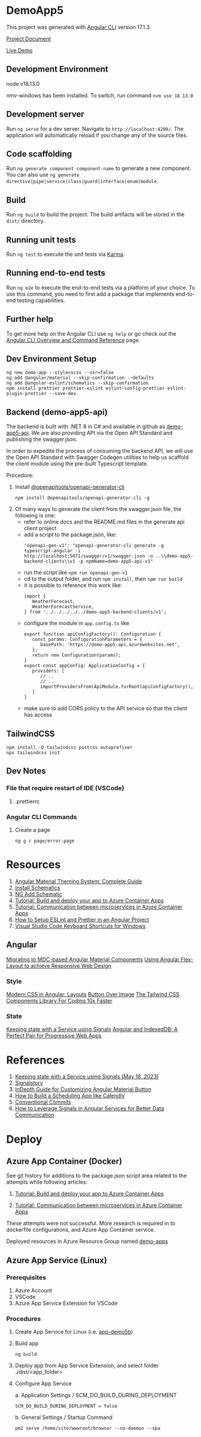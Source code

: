 # DemoApp5

This project was generated with [Angular CLI](https://github.com/angular/angular-cli) version 17.1.3.

[Project Document](https://docs.google.com/document/d/1fwAtLKBLx6W1JoTdzPLjsB1wo1t0tuqfREb73-mKaXU/edit?usp=sharing)

[Live Demo](https://demo-app5b.azurewebsites.net/)

## Development Environment

node v18.13.0

nmv-windows has been installed. To switch, run command `nvm use 18.13.0`

## Development server

Run `ng serve` for a dev server. Navigate to `http://localhost:4200/`. The application will automatically reload if you change any of the source files.

## Code scaffolding

Run `ng generate component component-name` to generate a new component. You can also use `ng generate directive|pipe|service|class|guard|interface|enum|module`.

## Build

Run `ng build` to build the project. The build artifacts will be stored in the `dist/` directory.

## Running unit tests

Run `ng test` to execute the unit tests via [Karma](https://karma-runner.github.io).

## Running end-to-end tests

Run `ng e2e` to execute the end-to-end tests via a platform of your choice. To use this command, you need to first add a package that implements end-to-end testing capabilities.

## Further help

To get more help on the Angular CLI use `ng help` or go check out the [Angular CLI Overview and Command Reference](https://angular.io/cli) page.

## Dev Environment Setup

```
ng new demo-app --style=scss --ssr=false
ng add @angular/material --skip-confirmation --defaults
ng add @angular-eslint/schematics --skip-confirmation
npm install prettier prettier-eslint eslint-config-prettier eslint-plugin-prettier --save-dev
```

## Backend (demo-app5-api)

The backend is built with .NET 8 in C# and available in github as [demo-app5-api](https://github.com/abcox/demo-app5-backend). We are also providing API via the Open API Standard and publishing the swagger.json.

In order to expedite the process of consuming the backend API, we will use the Open API Standard with Swagger Codegen utilities to help us scaffold the client module using the pre-built Typescript template.

Procedure:

1. Install [@openapitools/openapi-generator-cli](https://github.com/OpenAPITools/openapi-generator-cli)
   ```
   npm install @openapitools/openapi-generator-cli -g
   ```
2. Of many ways to generate the client from the swagger.json file, the following is one:
   - refer to online docs and the README.md files in the generate api client project
   - add a script to the package.json, like:
     ```
     "openapi-gen-v1": "openapi-generator-cli generate -g typescript-angular -i http://localhost:5071/swagger/v1/swagger.json -o ..\\demo-app5-backend-clients\\v1 -p npmName=demo-app5-api-v1"
     ```
   - run the script like `npm run openapi-gen-v1`
   - cd to the output folder, and run `npm install`, then `npm run build`
   - it is possible to reference this work like:
     ```
     import {
        WeatherForecast,
        WeatherForecastService,
     } from '../../../../../demo-app5-backend-clients/v1';
     ```
   - configure the module in `app.config.ts` like
     ```
     export function apiConfigFactory(): Configuration {
        const params: ConfigurationParameters = {
           basePath: 'https://demo-app5-api.azurewebsites.net',
        };
        return new Configuration(params);
     }
     export const appConfig: ApplicationConfig = {
        providers: [
           // ..
           // ..
           importProvidersFrom(ApiModule.forRoot(apiConfigFactory)),
        ]
     }
     ```
   - make sure to add CORS policy to the API service so that the client has access

## TailwindCSS

```
npm install -D tailwindcss postcss autoprefixer
npx tailwindcss init
```

## Dev Notes

### File that require restart of IDE (VSCode)

1. .prettierrc

### Angular CLI Commands

1. Create a page

   ```
   ng g c page/error-page
   ```

# Resources

1. [Angular Material Theming System: Complete Guide](https://angular-material.dev/articles/angular-material-theming-system-complete-guide)
2. [Install Schematics](https://material.angular.io/guide/schematics)
3. [NG Add Schematic](https://brianflove.com/posts/2018-12-15-ng-add-schematic/)
4. [Tutorial: Build and deploy your app to Azure Container Apps](https://learn.microsoft.com/en-us/azure/container-apps/tutorial-code-to-cloud?tabs=bash%2Ccsharp&pivots=acr-remote)
5. [Tutorial: Communication between microservices in Azure Container Apps](https://learn.microsoft.com/en-us/azure/container-apps/communicate-between-microservices?tabs=bash&pivots=acr-remote)
6. [How to Setup ESLint and Prettier in an Angular Project](https://dev.to/seanbh/how-to-setup-eslint-and-prettier-in-an-angular-project-30bd)
7. [Visual Studio Code Keyboard Shortcuts for Windows](https://code.visualstudio.com/shortcuts/keyboard-shortcuts-windows.pdf)

## Angular

[Migrating to MDC-based Angular Material Components](https://material.angular.io/guide/mdc-migration)
[Using Angular Flex-Layout to achieve Responsive Web Design](https://medium.com/@HonoraryMarleyans/using-angular-flex-layout-to-achieve-responsive-web-design-3b73c8424bc2)

### Style

[Modern CSS in Angular: Layouts](https://blog.angular.io/modern-css-in-angular-layouts-4a259dca9127)
[Button Over Image](https://play.tailwindcss.com/1DAQLmtEgC)
[The Tailwind CSS Components Library For Coding 10x Faster](https://www.material-tailwind.com/)

### State

[Keeping state with a Service using Signals](https://medium.com/ngconf/keeping-state-with-a-service-using-signals-bee652158ecf)
[Angular and IndexedDB: A Perfect Pair for Progressive Web Apps](https://medium.com/@zeeshankhan8838/angular-and-indexeddb-a-perfect-pair-for-progressive-web-apps-315a39f49)

# References

1. [Keeping state with a Service using Signals (May 18, 2023)](https://medium.com/ngconf/keeping-state-with-a-service-using-signals-bee652158ecf)
2. [Signalstory](https://www.npmjs.com/package/signalstory)
3. [InDepth Guide for Customizing Angular Material Button](https://dev.to/shhdharmen/indepth-guide-for-customizing-angular-material-button-58do)
4. [How to Build a Scheduling App like Calendly](https://www.devteam.space/blog/how-to-build-a-scheduling-app-like-calendly/)
5. [Conventional Commits](https://www.conventionalcommits.org/en/v1.0.0/)
6. [How to Leverage Signals in Angular Services for Better Data Communication](https://dev.to/railsstudent/service-with-a-signal-in-angular-l9e)

# Deploy

## Azure App Container (Docker)

See git history for additions to the package.json script area related to the attempts while following articles:

1.  [Tutorial: Build and deploy your app to Azure Container Apps](https://learn.microsoft.com/en-us/azure/container-apps/tutorial-code-to-cloud?tabs=bash%2Ccsharp&pivots=acr-remote)

2.  [Tutorial: Communication between microservices in Azure Container Apps](https://learn.microsoft.com/en-us/azure/container-apps/communicate-between-microservices?tabs=bash&pivots=acr-remote)

These attempts were not successful. More research is required in to dockerfile configurations, and Azure App Container service.

Deployed resources in Azure Resource Group named [demo-apps](https://portal.azure.com/#@Vorba.onmicrosoft.com/resource/subscriptions/236217f7-0ad4-4dd6-8553-dc4b574fd2c5/resourceGroups/demo-apps/overview)

## Azure App Service (Linux)

### Prerequisites

1. Azure Account
2. VSCode
3. Azure App Service Extension for VSCode

### Procedures

1. Create App Service for Linux (i.e. [app-demo5b](https://portal.azure.com/#@Vorba.onmicrosoft.com/resource/subscriptions/236217f7-0ad4-4dd6-8553-dc4b574fd2c5/resourceGroups/demo-apps/providers/Microsoft.Web/sites/demo-app5b/appServices))
2. Build app

   ```
   ng build
   ```

3. Deploy app from App Service Extension, and select folder ./dist/<app_folder>
4. Configure App Service

   a. Application Settings / SCM_DO_BUILD_DURING_DEPLOYMENT

   ```
   SCM_DO_BUILD_DURING_DEPLOYMENT = false
   ```

   b. General Settings / Startup Command

   ```
   pm2 serve /home/site/wwwroot/browser --no-daemon --spa
   ```
